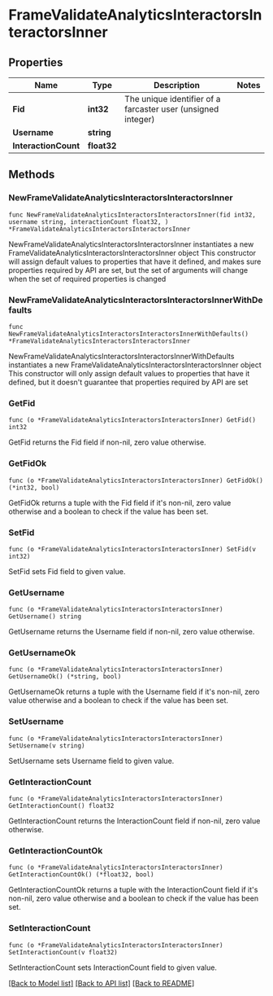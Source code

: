 # FrameValidateAnalyticsInteractorsInteractorsInner

## Properties

Name | Type | Description | Notes
------------ | ------------- | ------------- | -------------
**Fid** | **int32** | The unique identifier of a farcaster user (unsigned integer) | 
**Username** | **string** |  | 
**InteractionCount** | **float32** |  | 

## Methods

### NewFrameValidateAnalyticsInteractorsInteractorsInner

`func NewFrameValidateAnalyticsInteractorsInteractorsInner(fid int32, username string, interactionCount float32, ) *FrameValidateAnalyticsInteractorsInteractorsInner`

NewFrameValidateAnalyticsInteractorsInteractorsInner instantiates a new FrameValidateAnalyticsInteractorsInteractorsInner object
This constructor will assign default values to properties that have it defined,
and makes sure properties required by API are set, but the set of arguments
will change when the set of required properties is changed

### NewFrameValidateAnalyticsInteractorsInteractorsInnerWithDefaults

`func NewFrameValidateAnalyticsInteractorsInteractorsInnerWithDefaults() *FrameValidateAnalyticsInteractorsInteractorsInner`

NewFrameValidateAnalyticsInteractorsInteractorsInnerWithDefaults instantiates a new FrameValidateAnalyticsInteractorsInteractorsInner object
This constructor will only assign default values to properties that have it defined,
but it doesn't guarantee that properties required by API are set

### GetFid

`func (o *FrameValidateAnalyticsInteractorsInteractorsInner) GetFid() int32`

GetFid returns the Fid field if non-nil, zero value otherwise.

### GetFidOk

`func (o *FrameValidateAnalyticsInteractorsInteractorsInner) GetFidOk() (*int32, bool)`

GetFidOk returns a tuple with the Fid field if it's non-nil, zero value otherwise
and a boolean to check if the value has been set.

### SetFid

`func (o *FrameValidateAnalyticsInteractorsInteractorsInner) SetFid(v int32)`

SetFid sets Fid field to given value.


### GetUsername

`func (o *FrameValidateAnalyticsInteractorsInteractorsInner) GetUsername() string`

GetUsername returns the Username field if non-nil, zero value otherwise.

### GetUsernameOk

`func (o *FrameValidateAnalyticsInteractorsInteractorsInner) GetUsernameOk() (*string, bool)`

GetUsernameOk returns a tuple with the Username field if it's non-nil, zero value otherwise
and a boolean to check if the value has been set.

### SetUsername

`func (o *FrameValidateAnalyticsInteractorsInteractorsInner) SetUsername(v string)`

SetUsername sets Username field to given value.


### GetInteractionCount

`func (o *FrameValidateAnalyticsInteractorsInteractorsInner) GetInteractionCount() float32`

GetInteractionCount returns the InteractionCount field if non-nil, zero value otherwise.

### GetInteractionCountOk

`func (o *FrameValidateAnalyticsInteractorsInteractorsInner) GetInteractionCountOk() (*float32, bool)`

GetInteractionCountOk returns a tuple with the InteractionCount field if it's non-nil, zero value otherwise
and a boolean to check if the value has been set.

### SetInteractionCount

`func (o *FrameValidateAnalyticsInteractorsInteractorsInner) SetInteractionCount(v float32)`

SetInteractionCount sets InteractionCount field to given value.



[[Back to Model list]](../README.md#documentation-for-models) [[Back to API list]](../README.md#documentation-for-api-endpoints) [[Back to README]](../README.md)


